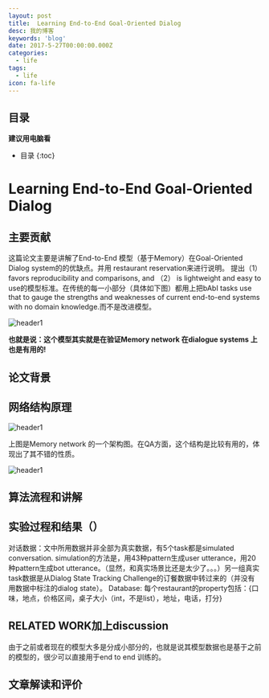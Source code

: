 ```yaml
---
layout: post
title:  Learning End-to-End Goal-Oriented Dialog
desc: 我的博客
keywords: 'blog'
date: 2017-5-27T00:00:00.000Z
categories:
  - life
tags:
  - life
icon: fa-life
---
```



## 目录
**建议用电脑看**

* 目录
{:toc}

# Learning End-to-End Goal-Oriented Dialog

## 主要贡献

这篇论文主要是讲解了End-to-End 模型（基于Memory）在Goal-Oriented Dialog system的的优缺点。并用 restaurant reservation来进行说明。 提出（1）favors reproducibility and comparisons, and （2） is lightweight and easy to use的模型标准。在传统的每一小部分（具体如下图）都用上把bAbI tasks use that to gauge the strengths and weaknesses of current end-to-end systems with no domain knowledge.而不是改进模型。

<img src="{{ site.img_path }}/Machine Learning/End_Goal_Oriented_Dialog.png" alt="header1" style="height:auto!important;width:auto%;max-width:1020px;"/>

**也就是说：这个模型其实就是在验证Memory network 在dialogue systems 上也是有用的!**



## 论文背景



## 网络结构原理

<img src="{{ site.img_path }}/Machine Learning/Memory_network.png" alt="header1" style="height:auto!important;width:auto%;max-width:1020px;"/>

上图是Memory network 的一个架构图。在QA方面，这个结构是比较有用的，体现出了其不错的性质。

<img src="{{ site.img_path }}/Machine Learning/Memory_network1.png" alt="header1" style="height:auto!important;width:auto%;max-width:1020px;"/>

## 算法流程和讲解


## 实验过程和结果（）

对话数据：文中所用数据并非全部为真实数据，有5个task都是simulated conversation. simulation的方法是，用43种pattern生成user utterance，用20种pattern生成bot utterance。（显然，和真实场景比还是太少了。。。）另一组真实task数据是从Dialog State Tracking Challenge的订餐数据中转过来的（并没有用数据中标注的dialog state）。
Database: 每个restaurant的property包括：{口味，地点，价格区间，桌子大小（int，不是list），地址，电话，打分}

## RELATED WORK加上discussion

由于之前或者现在的模型大多是分成小部分的，也就是说其模型数据也是基于之前的模型的，很少可以直接用于end to end 训练的。

## 文章解读和评价
